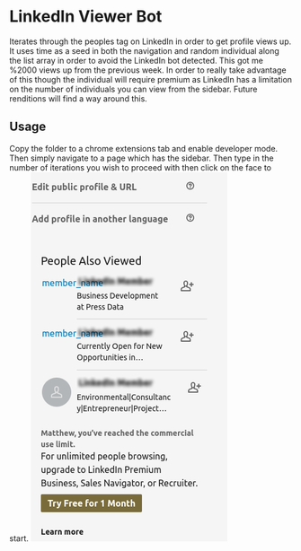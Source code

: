 # LinkedIn Viewer Bot
Iterates through the peoples tag on LinkedIn in order to get profile views up. It uses time as a seed in both the navigation and random individual along the list array in order to avoid the LinkedIn bot detected. This got me %2000 views up from the previous week. In order to really take advantage of this though the individual will require premium as LinkedIn has a limitation on the number of individuals you can view from the sidebar. Future renditions will find a way around this.

## Usage
Copy the folder to a chrome extensions tab and enable developer mode. Then simply navigate to a page which has the sidebar. Then type in the number of iterations you wish to proceed with then click on the face to start.
![alt text](https://github.com/mcrrobinson/LinkedIn-Viewer/blob/master/people.png "Image Usage")
